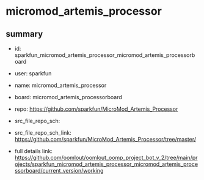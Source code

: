 # micromod_artemis_processor
 
## summary 
* id: sparkfun_micromod_artemis_processor_micromod_artemis_processorboard
* user: sparkfun
* name: micromod_artemis_processor
* board: micromod_artemis_processorboard
* repo: https://github.com/sparkfun/MicroMod_Artemis_Processor



* src_file_repo_sch: 
* src_file_repo_sch_link: https://github.com/sparkfun/MicroMod_Artemis_Processor/tree/master/
* full details link: https://github.com/oomlout/oomlout_oomp_project_bot_v_2/tree/main/projects/sparkfun_micromod_artemis_processor_micromod_artemis_processorboard/current_version/working  







